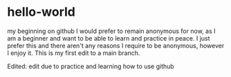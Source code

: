 # hello-world
my beginning on github
I would prefer to remain anonymous for now, as I am a beginner and want to be able to learn and practice in peace. I just prefer this and there aren't any reasons I require to be anonymous, however I enjoy it. This is my first edit to a main branch.

Edited: edit due to practice and learning how to use github
